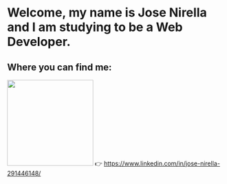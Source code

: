 # Welcome, my name is Jose Nirella and I am studying to be a Web Developer.

## Where you can find me:

<img src="Linkedin" data-canonical-src="https://github.com/jnirella/blob/main/imagenes/linkedin_logo.png" width="200" height="200" /> :point_right: https://www.linkedin.com/in/jose-nirella-291446148/

